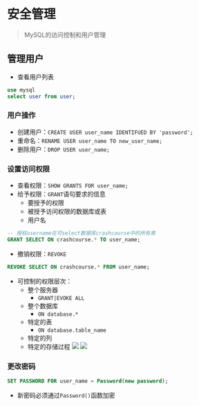 # 安全管理
> MySQL的访问控制和用户管理

## 管理用户
- 查看用户列表
```sql
use mysql
select user from user;
```
### 用户操作
- 创建用户：`CREATE USER user_name IDENTIFUED BY 'password';`
- 重命名：`RENAME USER user_name TO new_user_name;`
- 删除用户：`DROP USER user_name;`
### 设置访问权限
- 查看权限：`SHOW GRANTS FOR user_name;`
- 给予权限：`GRANT`语句要求的信息
	- 要授予的权限
	- 被授予访问权限的数据库或表
	- 用户名
```sql
-- 授权username在可select数据库crashcourse中的所有表
GRANT SELECT ON crashcourse.* TO user_name;
```
- 撤销权限：`REVOKE`
```sql
REVOKE SELECT ON crashcourse.* FROM user_name;
```
- 可控制的权限层次：
	- 整个服务器
		- `GRANT|EVOKE ALL`
	- 整个数据库
		- `ON database.*`
	- 特定的表
		- `ON database.table_name`
	- 特定的列
	- 特定的存储过程
![](https://jiunian-pic-1310185536.cos.ap-nanjing.myqcloud.com/picgo%2F20221009120030.png)
![](https://jiunian-pic-1310185536.cos.ap-nanjing.myqcloud.com/picgo%2F20221009120040.png)
### 更改密码
```sql
SET PASSWORD FOR user_name = Password(new password);
```
- 新密码必须通过`Password()`函数加密